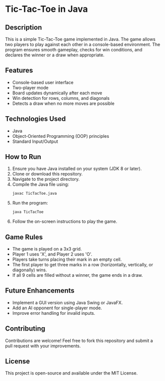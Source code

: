 # Tic-Tac-Toe in Java

## Description
This is a simple Tic-Tac-Toe game implemented in Java. The game allows two players to play against each other in a console-based environment. The program ensures smooth gameplay, checks for win conditions, and declares the winner or a draw when appropriate.

## Features
- Console-based user interface
- Two-player mode
- Board updates dynamically after each move
- Win detection for rows, columns, and diagonals
- Detects a draw when no more moves are possible

## Technologies Used
- Java
- Object-Oriented Programming (OOP) principles
- Standard Input/Output

## How to Run
1. Ensure you have Java installed on your system (JDK 8 or later).
2. Clone or download this repository.
3. Navigate to the project directory.
4. Compile the Java file using:
   ```sh
   javac TicTacToe.java
   ```
5. Run the program:
   ```sh
   java TicTacToe
   ```
6. Follow the on-screen instructions to play the game.

## Game Rules
- The game is played on a 3x3 grid.
- Player 1 uses 'X', and Player 2 uses 'O'.
- Players take turns placing their mark in an empty cell.
- The first player to get three marks in a row (horizontally, vertically, or diagonally) wins.
- If all 9 cells are filled without a winner, the game ends in a draw.

## Future Enhancements
- Implement a GUI version using Java Swing or JavaFX.
- Add an AI opponent for single-player mode.
- Improve error handling for invalid inputs.

## Contributing
Contributions are welcome! Feel free to fork this repository and submit a pull request with your improvements.

## License
This project is open-source and available under the MIT License.

